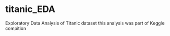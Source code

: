 # titanic_EDA
Exploratory Data Analysis of Titanic dataset 
this analysis was part of Keggle compition
